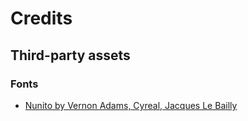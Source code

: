 # Credits

## Third-party assets

### Fonts

- [Nunito by Vernon Adams, Cyreal, Jacques Le Bailly](https://github.com/googlefonts/nunito)
